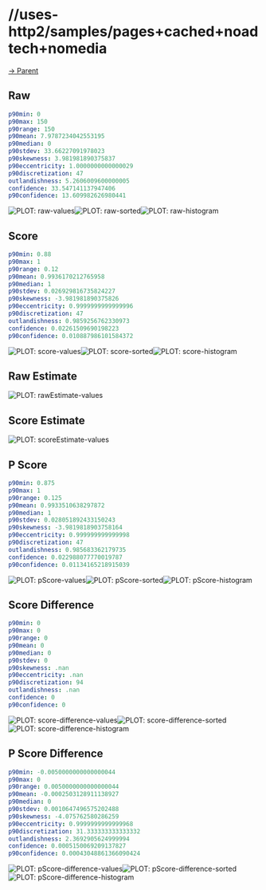 
# //uses-http2/samples/pages+cached+noadtech+nomedia

[→ Parent](../..)


## Raw


```yaml
p90min: 0
p90max: 150
p90range: 150
p90mean: 7.9787234042553195
p90median: 0
p90stdev: 33.66227091978023
p90skewness: 3.981981890375837
p90eccentricity: 1.0000000000000029
p90discretization: 47
outlandishness: 5.2606009600000005
confidence: 33.547141137947406
p90confidence: 13.609982626980441

```

![PLOT: raw-values](./raw/values.svg)![PLOT: raw-sorted](./raw/sorted.svg)![PLOT: raw-histogram](./raw/histogram.svg)
## Score


```yaml
p90min: 0.88
p90max: 1
p90range: 0.12
p90mean: 0.9936170212765958
p90median: 1
p90stdev: 0.026929816735824227
p90skewness: -3.981981890375826
p90eccentricity: 0.9999999999999996
p90discretization: 47
outlandishness: 0.9859256762330973
confidence: 0.02261509690198223
p90confidence: 0.010887986101584372

```

![PLOT: score-values](./score/values.svg)![PLOT: score-sorted](./score/sorted.svg)![PLOT: score-histogram](./score/histogram.svg)
## Raw Estimate

![PLOT: rawEstimate-values](./rawEstimate/values.svg)
## Score Estimate

![PLOT: scoreEstimate-values](./scoreEstimate/values.svg)
## P Score


```yaml
p90min: 0.875
p90max: 1
p90range: 0.125
p90mean: 0.9933510638297872
p90median: 1
p90stdev: 0.028051892433150243
p90skewness: -3.9819818903758164
p90eccentricity: 0.999999999999998
p90discretization: 47
outlandishness: 0.985683362179735
confidence: 0.022988077770019787
p90confidence: 0.01134165218915039

```

![PLOT: pScore-values](./pScore/values.svg)![PLOT: pScore-sorted](./pScore/sorted.svg)![PLOT: pScore-histogram](./pScore/histogram.svg)
## Score Difference


```yaml
p90min: 0
p90max: 0
p90range: 0
p90mean: 0
p90median: 0
p90stdev: 0
p90skewness: .nan
p90eccentricity: .nan
p90discretization: 94
outlandishness: .nan
confidence: 0
p90confidence: 0

```

![PLOT: score-difference-values](./score-difference/values.svg)![PLOT: score-difference-sorted](./score-difference/sorted.svg)![PLOT: score-difference-histogram](./score-difference/histogram.svg)
## P Score Difference


```yaml
p90min: -0.0050000000000000044
p90max: 0
p90range: 0.0050000000000000044
p90mean: -0.0002503128911138927
p90median: 0
p90stdev: 0.0010647496575202488
p90skewness: -4.075762580286259
p90eccentricity: 0.9999999999999968
p90discretization: 31.333333333333332
outlandishness: 2.3692905624999994
confidence: 0.0005150069209137827
p90confidence: 0.00043048861366090424

```

![PLOT: pScore-difference-values](./pScore-difference/values.svg)![PLOT: pScore-difference-sorted](./pScore-difference/sorted.svg)![PLOT: pScore-difference-histogram](./pScore-difference/histogram.svg)